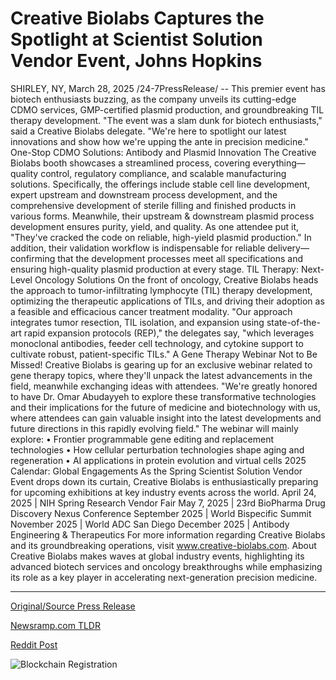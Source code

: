 # Creative Biolabs Captures the Spotlight at Scientist Solution Vendor Event, Johns Hopkins

SHIRLEY, NY, March 28, 2025 /24-7PressRelease/ -- This premier event has biotech enthusiasts buzzing, as the company unveils its cutting-edge CDMO services, GMP-certified plasmid production, and groundbreaking TIL therapy development. "The event was a slam dunk for biotech enthusiasts," said a Creative Biolabs delegate. "We're here to spotlight our latest innovations and show how we're upping the ante in precision medicine."  One-Stop CDMO Solutions: Antibody and Plasmid Innovation  The Creative Biolabs booth showcases a streamlined process, covering everything—quality control, regulatory compliance, and scalable manufacturing solutions. Specifically, the offerings include stable cell line development, expert upstream and downstream process development, and the comprehensive development of sterile filling and finished products in various forms.  Meanwhile, their upstream & downstream plasmid process development ensures purity, yield, and quality. As one attendee put it, "They've cracked the code on reliable, high-yield plasmid production." In addition, their validation workflow is indispensable for reliable delivery—confirming that the development processes meet all specifications and ensuring high-quality plasmid production at every stage.  TIL Therapy: Next-Level Oncology Solutions  On the front of oncology, Creative Biolabs heads the approach to tumor-infiltrating lymphocyte (TIL) therapy development, optimizing the therapeutic applications of TILs, and driving their adoption as a feasible and efficacious cancer treatment modality. "Our approach integrates tumor resection, TIL isolation, and expansion using state-of-the-art rapid expansion protocols (REP)," the delegates say, "which leverages monoclonal antibodies, feeder cell technology, and cytokine support to cultivate robust, patient-specific TILs."  A Gene Therapy Webinar Not to Be Missed!  Creative Biolabs is gearing up for an exclusive webinar related to gene therapy topics, where they'll unpack the latest advancements in the field, meanwhile exchanging ideas with attendees. "We're greatly honored to have Dr. Omar Abudayyeh to explore these transformative technologies and their implications for the future of medicine and biotechnology with us, where attendees can gain valuable insight into the latest developments and future directions in this rapidly evolving field." The webinar will mainly explore: • Frontier programmable gene editing and replacement technologies • How cellular perturbation technologies shape aging and regeneration • AI applications in protein evolution and virtual cells  2025 Calendar: Global Engagements  As the Spring Scientist Solution Vendor Event drops down its curtain, Creative Biolabs is enthusiastically preparing for upcoming exhibitions at key industry events across the world.  April 24, 2025 | NIH Spring Research Vendor Fair May 7, 2025 | 23rd BioPharma Drug Discovery Nexus Conference September 2025 | World Bispecific Summit November 2025 | World ADC San Diego December 2025 | Antibody Engineering & Therapeutics  For more information regarding Creative Biolabs and its groundbreaking operations, visit www.creative-biolabs.com.  About  Creative Biolabs makes waves at global industry events, highlighting its advanced biotech services and oncology breakthroughs while emphasizing its role as a key player in accelerating next-generation precision medicine. 

---

[Original/Source Press Release](https://www.24-7pressrelease.com/press-release/521072/creative-biolabs-captures-the-spotlight-at-scientist-solution-vendor-event-johns-hopkins)
                    

[Newsramp.com TLDR](https://newsramp.com/curated-news/creative-biolabs-unveils-innovative-biotech-services-at-premier-event/e7ba851824acee078350ddfaa2b08629) 

 



[Reddit Post](https://www.reddit.com/r/eventNews/comments/1jlpjm8/creative_biolabs_unveils_innovative_biotech/) 



![Blockchain Registration](https://cdn.newsramp.app/24-7PressRelease/qrcode/253/28/lunaBwy2.webp)